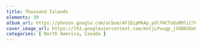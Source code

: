 ```yaml
---
title: Thousand Islands
elements: 39
album_url: https://photos.google.com/album/AF1QipMkAp_pOlfHCToQuRRlLC7GihQl-9KXYr85sFM9
cover_image_url: https://lh3.googleusercontent.com/mntjLPuugp_jVGB6XDe0P9cAptIhMmLi1l9JRAItrqFs9wpERl0nmUl-eomLbpBu2yNhTc7azlw9ZVV3cxFc2g6tP7bNfEU-GvKkUdJm54zArYsJh_CNuUrDxwksKFpktP31kEtbQ7UBCj7ykyVFlgw1hEt0JVhfXG3kEUaa6oSknifetjxa0bARKSMCFhCmkpu7zRsKQ7mAk-ncqXyOY2wrWtX-7C1DxuMeSNM2cQmiinHUulWNNmTzpfoOoKTsgowAQHG8l94yxCt5LSK_Gj6YrchXvyTbfBM2q1YIAkc4lpvqr2C77jd8FIjk3Aon8SKpJHS8nM3CP7Hl3s2_nav2NcZm1cisscvUFIUyGmlkLtG7WyrO6cuODC3y-gbnwkAfDINEwuO2J69xdcexiIYjG2Dz5KtiSnCzwhKIMB46rJV8uETt4z-QW9cCFbC8iYxNzTBmLjYFfkPopTSw_cf4jNkJqN7_f9jM3ZAelT6XziTWnMMwONR0Lbw1HXKBl5JTOdViY2hRg-HHhcuJA8Cbt4k-0S5eZibgPD1puLve2Vgcaqt9QPNsMX2uqUXAeWQ1SOJ6361QnxmrXW--Bg5slwjBhcnqfwSnVSdfxEjIWaVUQsHkG2qQPuzg2BdxKPRz_pUPVzvLd5B7lEDAVMmsSA=s195-p-k-no
categories: [ North America, Canada ]
---
```

